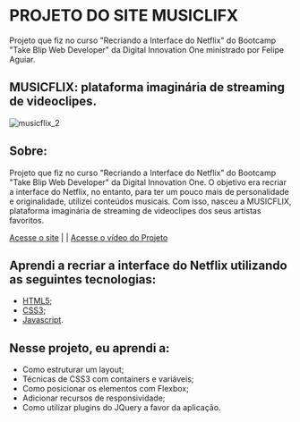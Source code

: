 # PROJETO DO SITE MUSICLIFX
 Projeto que fiz no curso "Recriando a Interface do Netflix" do Bootcamp "Take Blip Web Developer" da Digital Innovation One ministrado por Felipe Aguiar.


## MUSICFLIX: plataforma imaginária de streaming de videoclipes.

![musicflix_2](https://user-images.githubusercontent.com/81118959/157893131-556af860-08c1-4c70-87ee-33e9b49eb468.gif)

## Sobre:
Projeto que fiz no curso "Recriando a Interface do Netflix" do Bootcamp "Take Blip Web Developer" da Digital Innovation One.
O objetivo era recriar a interface do Netflix, no entanto, para ter um pouco mais de personalidade e originalidade,
utilizei conteúdos musicais. Com isso, nasceu a MUSICFLIX, plataforma imaginária de streaming de videoclipes dos seus artistas favoritos.

[Acesse o site](https://fernanda-dantas.github.io/site_musicflix/#home) | | 
[Acesse o vídeo do Projeto](https://www.youtube.com/watch?v=ZbH8MuSNd6A)


## Aprendi a recriar a interface do Netflix utilizando as seguintes tecnologias:
* [HTML5](https://github.com/Fernanda-Dantas/site_musicflix/blob/main/index.html);
* [CSS3](https://github.com/Fernanda-Dantas/site_musicflix/blob/main/style/main.css);
* [Javascript](https://github.com/Fernanda-Dantas/site_musicflix/tree/main/javascript). 

## Nesse projeto, eu aprendi a: 
* Como estruturar um layout;
* Técnicas de CSS3 com containers e variáveis;
* Como posicionar os elementos com Flexbox;
* Adicionar recursos de responsividade;
* Como utilizar plugins do JQuery a favor da aplicação.


